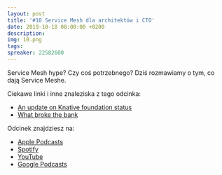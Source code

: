 ```yaml
---
layout: post
title: '#10 Service Mesh dla architektów i CTO'
date: 2019-10-18 08:00:00 +0200
description: 
img: 10.png
tags: 
spreaker: 22582600
---
```

Service Mesh hype? Czy coś potrzebnego? Dziś rozmawiamy o tym, co dają Service Meshe.

Ciekawe linki i inne znaleziska z tego odcinka:

- [An update on Knative foundation status](https://groups.google.com/forum/#!topic/knative-dev/YmL2vgMC4rc)
- [What broke the bank](https://increment.com/testing/what-broke-the-bank/)

Odcinek znajdziesz na:

- [Apple Podcasts](https://podcasts.apple.com/pl/podcast/service-mesh-dla-architekt%C3%B3w-i-cto/id1477067604?i=1000453950767&l=pl)
- [Spotify](https://open.spotify.com/episode/7npUvqf1NVXcyj5yOiGPl6)
- [YouTube](https://www.youtube.com/watch?v=D8723WF3AiM)
- [Google Podcasts](https://podcasts.google.com/?feed=aHR0cHM6Ly9hbmNob3IuZm0vcy84NzIwMTBjL3BvZGNhc3QvcnNz&episode=YzliZTNlMWYtMDRkYy00NzgyLTdmZWMtMGVhMmU2NjQzMDI2)
